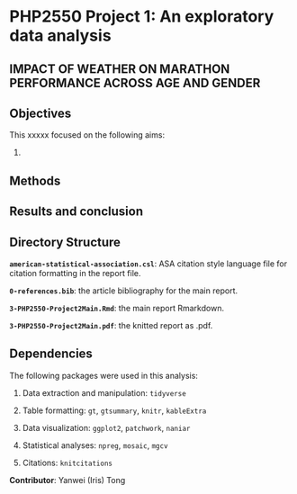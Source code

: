 # PHP2550 Project 1: An exploratory data analysis

## IMPACT OF WEATHER ON MARATHON PERFORMANCE ACROSS AGE AND GENDER

## Objectives

This xxxxx focused on the following aims:

1.  

## Methods


## Results and conclusion



## Directory Structure

**`american-statistical-association.csl`**: ASA citation style language file for citation formatting in the report file.

**`0-references.bib`**: the article bibliography for the main report.

**`3-PHP2550-Project2Main.Rmd`**: the main report Rmarkdown.

**`3-PHP2550-Project2Main.pdf`**: the knitted report as .pdf.

## Dependencies

The following packages were used in this analysis:

1)  Data extraction and manipulation: `tidyverse`

2)  Table formatting: `gt`, `gtsummary`, `knitr`, `kableExtra`

3)  Data visualization: `ggplot2`, `patchwork`, `naniar`

4)  Statistical analyses: `npreg`, `mosaic`, `mgcv`

5)  Citations: `knitcitations`

**Contributor**: Yanwei (Iris) Tong
